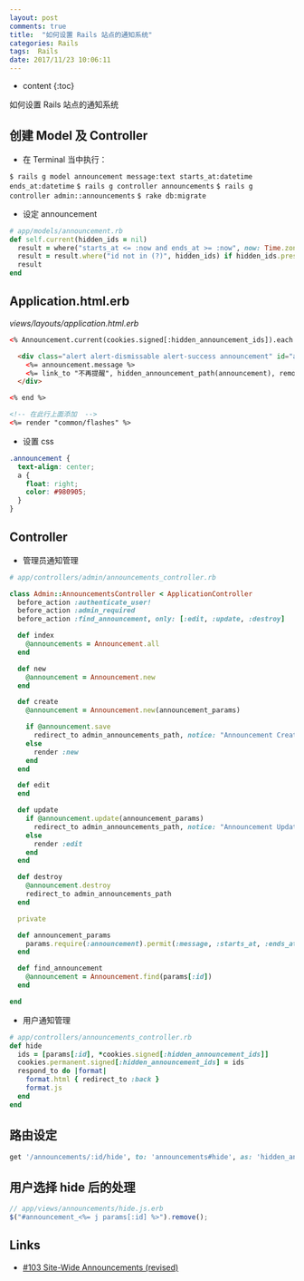```yaml
---
layout: post
comments: true
title:  "如何设置 Rails 站点的通知系统"
categories: Rails
tags:  Rails
date: 2017/11/23 10:06:11
---
```


* content
{:toc}

如何设置 Rails 站点的通知系统




## 创建 Model 及 Controller

* 在 Terminal 当中执行：

`$ rails g model announcement message:text starts_at:datetime ends_at:datetime`
`$ rails g controller announcements`
`$ rails g controller admin::announcements`
`$ rake db:migrate`

* 设定 announcement

```rb
# app/models/announcement.rb
def self.current(hidden_ids = nil)
  result = where("starts_at <= :now and ends_at >= :now", now: Time.zone.now)
  result = result.where("id not in (?)", hidden_ids) if hidden_ids.present?
  result
end
```

## Application.html.erb

*views/layouts/application.html.erb*

```html
<% Announcement.current(cookies.signed[:hidden_announcement_ids]).each do |announcement| %>

  <div class="alert alert-dismissable alert-success announcement" id="announcement_<%= announcement.id %>">
    <%= announcement.message %>
    <%= link_to "不再提醒", hidden_announcement_path(announcement), remote: true %>
  </div>

<% end %>

<!-- 在此行上面添加  -->
<%= render "common/flashes" %>
```

* 设置 css

```css
.announcement {
  text-align: center;
  a {
    float: right;
    color: #980905;
  }
}
```

## Controller

* 管理员通知管理

```rb
# app/controllers/admin/announcements_controller.rb

class Admin::AnnouncementsController < ApplicationController
  before_action :authenticate_user!
  before_action :admin_required
  before_action :find_announcement, only: [:edit, :update, :destroy]

  def index
    @announcements = Announcement.all
  end

  def new
    @announcement = Announcement.new
  end

  def create
    @announcement = Announcement.new(announcement_params)

    if @announcement.save
      redirect_to admin_announcements_path, notice: "Announcement Created Succeed."
    else
      render :new
    end
  end

  def edit
  end

  def update
    if @announcement.update(announcement_params)
      redirect_to admin_announcements_path, notice: "Announcement Updated Succeed."
    else
      render :edit
    end
  end

  def destroy
    @announcement.destroy
    redirect_to admin_announcements_path
  end

  private

  def announcement_params
    params.require(:announcement).permit(:message, :starts_at, :ends_at)
  end

  def find_announcement
    @announcement = Announcement.find(params[:id])
  end

end
```

* 用户通知管理

```rb
# app/controllers/announcements_controller.rb
def hide
  ids = [params[:id], *cookies.signed[:hidden_announcement_ids]]
  cookies.permanent.signed[:hidden_announcement_ids] = ids
  respond_to do |format|
    format.html { redirect_to :back }
    format.js
  end
end
```

## 路由设定

```rb
get '/announcements/:id/hide', to: 'announcements#hide', as: 'hidden_announcement'
```

## 用户选择 hide 后的处理

```js
// app/views/announcements/hide.js.erb
$("#announcement_<%= j params[:id] %>").remove();
```

## Links

* [#103 Site-Wide Announcements (revised)](http://railscasts.com/episodes/103-site-wide-announcements-revised)
